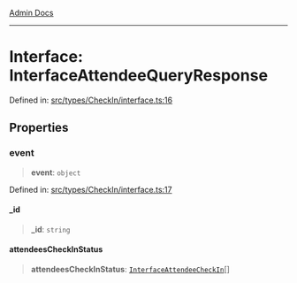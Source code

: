 [Admin Docs](/)

***

# Interface: InterfaceAttendeeQueryResponse

Defined in: [src/types/CheckIn/interface.ts:16](https://github.com/PalisadoesFoundation/talawa-admin/blob/main/src/types/CheckIn/interface.ts#L16)

## Properties

### event

> **event**: `object`

Defined in: [src/types/CheckIn/interface.ts:17](https://github.com/PalisadoesFoundation/talawa-admin/blob/main/src/types/CheckIn/interface.ts#L17)

#### \_id

> **\_id**: `string`

#### attendeesCheckInStatus

> **attendeesCheckInStatus**: [`InterfaceAttendeeCheckIn`](types\CheckIn\interface\README\interfaces\InterfaceAttendeeCheckIn.md)[]
